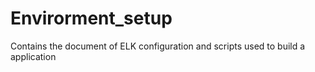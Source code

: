 # Envirorment_setup
Contains the document of ELK configuration and scripts used to build a application 

